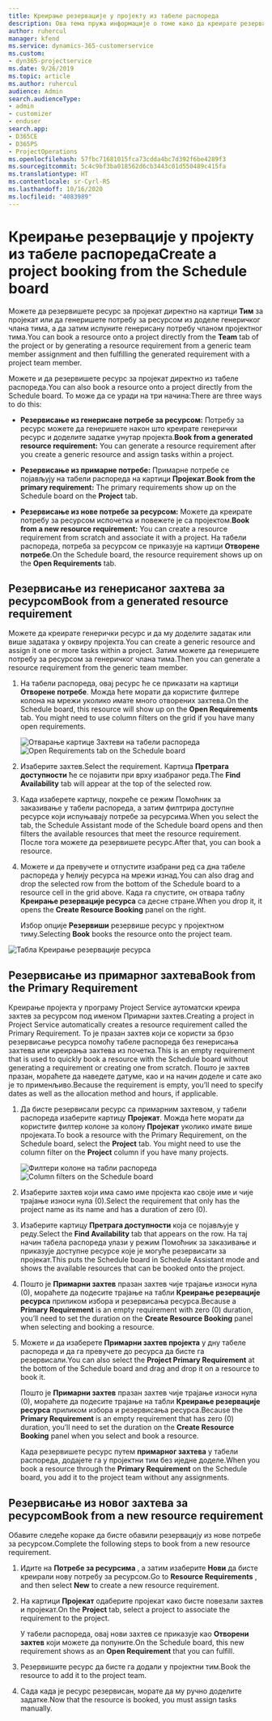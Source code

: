 ```yaml
---
title: Креирање резервације у пројекту из табеле распореда
description: Ова тема пружа информације о томе како да креирате резервацију у пројекту на табели распореда.
author: ruhercul
manager: kfend
ms.service: dynamics-365-customerservice
ms.custom:
- dyn365-projectservice
ms.date: 9/26/2019
ms.topic: article
ms.author: ruhercul
audience: Admin
search.audienceType:
- admin
- customizer
- enduser
search.app:
- D365CE
- D365PS
- ProjectOperations
ms.openlocfilehash: 57fbc71681015fca73cdda4bc7d392f6be4289f3
ms.sourcegitcommit: 5c4c9bf3ba018562d6cb3443c01d550489c415fa
ms.translationtype: HT
ms.contentlocale: sr-Cyrl-RS
ms.lasthandoff: 10/16/2020
ms.locfileid: "4083989"
---
```

# <a name="create-a-project-booking-from-the-schedule-board"></a><span data-ttu-id="ca2ef-103">Креирање резервације у пројекту из табеле распореда</span><span class="sxs-lookup"><span data-stu-id="ca2ef-103">Create a project booking from the Schedule board</span></span>

<span data-ttu-id="ca2ef-104">Можете да резервишете ресурс за пројекат директно на картици **Тим** за пројекат или да генеришете потребу за ресурсом из доделе генеричког члана тима, а да затим испуните генерисану потребу чланом пројектног тима.</span><span class="sxs-lookup"><span data-stu-id="ca2ef-104">You can book a resource onto a project directly from the **Team** tab of the project or by generating a resource requirement from a generic team member assignment and then fulfilling the generated requirement with a project team member.</span></span>

<span data-ttu-id="ca2ef-105">Можете и да резервишете ресурс за пројекат директно из табеле распореда.</span><span class="sxs-lookup"><span data-stu-id="ca2ef-105">You can also book a resource onto a project directly from the Schedule board.</span></span> <span data-ttu-id="ca2ef-106">То може да се уради на три начина:</span><span class="sxs-lookup"><span data-stu-id="ca2ef-106">There are three ways to do this:</span></span>

- <span data-ttu-id="ca2ef-107">**Резервисање из генерисане потребе за ресурсом:** Потребу за ресурс можете да генеришете након што креирате генерички ресурс и доделите задатке унутар пројекта.</span><span class="sxs-lookup"><span data-stu-id="ca2ef-107">**Book from a generated resource requirement:** You can generate a resource requirement after you create a generic resource and assign tasks within a project.</span></span>

- <span data-ttu-id="ca2ef-108">**Резервисање из примарнe потребе:** Примарне потребе се појављују на табели распореда на картици **Пројекат**.</span><span class="sxs-lookup"><span data-stu-id="ca2ef-108">**Book from the primary requirement:** The primary requirements show up on the Schedule board on the **Project** tab.</span></span> 

- <span data-ttu-id="ca2ef-109">**Резервисање из нове потребе за ресурсом:** Можете да креирате потребу за ресурсом испочетка и повежете је са пројектом.</span><span class="sxs-lookup"><span data-stu-id="ca2ef-109">**Book from a new resource requirement:** You can create a resource requirement from scratch and associate it with a project.</span></span> <span data-ttu-id="ca2ef-110">На табели распореда, потреба за ресурсом се приказује на картици **Отворене потребе**.</span><span class="sxs-lookup"><span data-stu-id="ca2ef-110">On the Schedule board, the resource requirement shows up on the **Open Requirements** tab.</span></span>

## <a name="book-from-a-generated-resource-requirement"></a><span data-ttu-id="ca2ef-111">Резервисање из генерисаног захтева за ресурсом</span><span class="sxs-lookup"><span data-stu-id="ca2ef-111">Book from a generated resource requirement</span></span>

<span data-ttu-id="ca2ef-112">Можете да креирате генерички ресурс и да му доделите задатак или више задатака у оквиру пројекта.</span><span class="sxs-lookup"><span data-stu-id="ca2ef-112">You can create a generic resource and assign it one or more tasks within a project.</span></span> <span data-ttu-id="ca2ef-113">Затим можете да генеришете потребу за ресурсом за генеричког члана тима.</span><span class="sxs-lookup"><span data-stu-id="ca2ef-113">Then you can generate a resource requirement from the generic team member.</span></span> 

1.  <span data-ttu-id="ca2ef-114">На табели распореда, овај ресурс ће се приказати на картици **Отворене потребе**. Можда ћете морати да користите филтере колона на мрежи уколико имате много отворених захтева.</span><span class="sxs-lookup"><span data-stu-id="ca2ef-114">On the Schedule board, this resource will show up on the **Open Requirements** tab. You might need to use column filters on the grid if you have many open requirements.</span></span> 

    <span data-ttu-id="ca2ef-115">![Отварање картице Захтеви на табели распореда](media/FAQ-Project-Booking-Schedule-Board-1.png "Снимак екрана табеле резервација и додела")</span><span class="sxs-lookup"><span data-stu-id="ca2ef-115">![Open Requirements tab on the Schedule board](media/FAQ-Project-Booking-Schedule-Board-1.png "Screenshot of bookings and assignments table")</span></span>

2. <span data-ttu-id="ca2ef-116">Изаберите захтев.</span><span class="sxs-lookup"><span data-stu-id="ca2ef-116">Select the requirement.</span></span> <span data-ttu-id="ca2ef-117">Картица **Претрага доступности** ће се појавити при врху изабраног реда.</span><span class="sxs-lookup"><span data-stu-id="ca2ef-117">The **Find Availability** tab will appear at the top of the selected row.</span></span>
 
3. <span data-ttu-id="ca2ef-118">Када изаберете картицу, покреће се режим Помоћник за заказивање у табели распореда, а затим филтрира доступне ресурсе који испуњавају потребе за ресурсима.</span><span class="sxs-lookup"><span data-stu-id="ca2ef-118">When you select the tab, the Schedule Assistant mode of the Schedule board opens and then filters the available resources that meet the resource requirement.</span></span> <span data-ttu-id="ca2ef-119">После тога можете да резервишете ресурс.</span><span class="sxs-lookup"><span data-stu-id="ca2ef-119">After that, you can book a resource.</span></span>

4. <span data-ttu-id="ca2ef-120">Можете и да превучете и отпустите изабрани ред са дна табеле распореда у ћелију ресурса на мрежи изнад.</span><span class="sxs-lookup"><span data-stu-id="ca2ef-120">You can also drag and drop the selected row from the bottom of the Schedule board to a resource cell in the grid above.</span></span> <span data-ttu-id="ca2ef-121">Када га спустите, он отвара таблу **Креирање резервације ресурса** са десне стране.</span><span class="sxs-lookup"><span data-stu-id="ca2ef-121">When you drop it, it opens the **Create Resource Booking** panel on the right.</span></span>

    <span data-ttu-id="ca2ef-122">Избор опције **Резервиши** резервише ресурс у пројектном тиму.</span><span class="sxs-lookup"><span data-stu-id="ca2ef-122">Selecting **Book** books the resource onto the project team.</span></span>

![Табла Креирање резервације ресурса](media/FAQ-Project-Booking-Schedule-Board-6.png "")
 

## <a name="book-from-the-primary-requirement"></a><span data-ttu-id="ca2ef-124">Резервисање из примарног захтева</span><span class="sxs-lookup"><span data-stu-id="ca2ef-124">Book from the Primary Requirement</span></span>

<span data-ttu-id="ca2ef-125">Креирање пројекта у програму Project Service аутоматски креира захтев за ресурсом под именом Примарни захтев.</span><span class="sxs-lookup"><span data-stu-id="ca2ef-125">Creating a project in Project Service automatically creates a resource requirement called the Primary Requirement.</span></span> <span data-ttu-id="ca2ef-126">То је празан захтев који се користи за брзо резервисање ресурса помоћу табеле распореда без генерисања захтева или креирања захтева из почетка.</span><span class="sxs-lookup"><span data-stu-id="ca2ef-126">This is an empty requirement that is used to quickly book a resource with the Schedule board without generating a requirement or creating one from scratch.</span></span> <span data-ttu-id="ca2ef-127">Пошто је захтев празан, мораћете да наведете датуме, као и на начин доделе и сате ако је то применљиво.</span><span class="sxs-lookup"><span data-stu-id="ca2ef-127">Because the requirement is empty, you’ll need to specify dates as well as the allocation method and hours, if applicable.</span></span> 

1. <span data-ttu-id="ca2ef-128">Да бисте резервисали ресурс са примарним захтевом, у табели распореда изаберите картицу **Пројекат**. Можда ћете морати да користите филтер колоне за колону **Пројекат** уколико имате више пројеката.</span><span class="sxs-lookup"><span data-stu-id="ca2ef-128">To book a resource with the Primary Requirement, on the Schedule board, select the **Project** tab. You might need to use the column filter on the **Project** column if you have many projects.</span></span>

   <span data-ttu-id="ca2ef-129">![Филтери колоне на табли распореда](media/FAQ-Project-Booking-Schedule-Board-2.png "Снимак екрана табеле резервација и додела")</span><span class="sxs-lookup"><span data-stu-id="ca2ef-129">![Column filters on the Schedule board](media/FAQ-Project-Booking-Schedule-Board-2.png "Screenshot of bookings and assignments table")</span></span>

2. <span data-ttu-id="ca2ef-130">Изаберите захтев који има само име пројекта као своје име и чије трајање износи нула (0).</span><span class="sxs-lookup"><span data-stu-id="ca2ef-130">Select the requirement that only has the project name as its name and has a duration of zero (0).</span></span>

3. <span data-ttu-id="ca2ef-131">Изаберите картицу **Претрага доступности** која се појављује у реду.</span><span class="sxs-lookup"><span data-stu-id="ca2ef-131">Select the **Find Availability** tab that appears on the row.</span></span> <span data-ttu-id="ca2ef-132">На тај начин табела распореда улази у режим Помоћник за заказивање и приказује доступне ресурсе које је могуће резервисати за пројекат.</span><span class="sxs-lookup"><span data-stu-id="ca2ef-132">This puts the Schedule board in Schedule Assistant mode and shows the available resources that can be booked onto the project.</span></span>

4. <span data-ttu-id="ca2ef-133">Пошто је **Примарни захтев** празан захтев чије трајање износи нула (0), мораћете да подесите трајање на табли **Креирање резервације ресурса** приликом избора и резервисања ресурса.</span><span class="sxs-lookup"><span data-stu-id="ca2ef-133">Because a **Primary Requirement** is an empty requirement with zero (0) duration, you’ll need to set the duration on the **Create Resource Booking** panel when selecting and booking a resource.</span></span>

5. <span data-ttu-id="ca2ef-134">Можете и да изаберете **Примарни захтев пројекта** у дну табеле распореда и да га превучете до ресурса да бисте га резервисали.</span><span class="sxs-lookup"><span data-stu-id="ca2ef-134">You can also select the **Project Primary Requirement** at the bottom of the Schedule board and drag and drop it on a resource to book it.</span></span>
 
    <span data-ttu-id="ca2ef-135">Пошто је **Примарни захтев** празан захтев чије трајање износи нула (0), мораћете да подесите трајање на табли **Креирање резервације ресурса** приликом избора и резервисања ресурса.</span><span class="sxs-lookup"><span data-stu-id="ca2ef-135">Because the **Primary Requirement** is an empty requirement that has zero (0) duration, you’ll need to set the duration on the **Create Resource Booking** panel when you select and book a resource.</span></span>
 
    <span data-ttu-id="ca2ef-136">Када резервишете ресурс путем **примарног захтева** у табели распореда, додајете га у пројектни тим без иједне доделе.</span><span class="sxs-lookup"><span data-stu-id="ca2ef-136">When you book a resource through the **Primary Requirement** on the Schedule board, you add it to the project team without any assignments.</span></span>
 
## <a name="book-from-a-new-resource-requirement"></a><span data-ttu-id="ca2ef-137">Резервисање из новог захтева за ресурсом</span><span class="sxs-lookup"><span data-stu-id="ca2ef-137">Book from a new resource requirement</span></span>
<span data-ttu-id="ca2ef-138">Обавите следеће кораке да бисте обавили резервацију из нове потребе за ресурсом.</span><span class="sxs-lookup"><span data-stu-id="ca2ef-138">Complete the following steps to book from a new resource requirement.</span></span> 

1. <span data-ttu-id="ca2ef-139">Идите на **Потребе за ресурсима** , а затим изаберите **Нови** да бисте креирали нову потребу за ресурсом.</span><span class="sxs-lookup"><span data-stu-id="ca2ef-139">Go to **Resource Requirements** , and then select **New** to create a new resource requirement.</span></span>

2. <span data-ttu-id="ca2ef-140">На картици **Пројекат** одаберите пројекат како бисте повезали захтев и пројекат.</span><span class="sxs-lookup"><span data-stu-id="ca2ef-140">On the **Project** tab, select a project to associate the requirement to the project.</span></span>
 
    <span data-ttu-id="ca2ef-141">У табели распореда, овај нови захтев се приказује као **Отворени захтев** који можете да попуните.</span><span class="sxs-lookup"><span data-stu-id="ca2ef-141">On the Schedule board, this new requirement shows as an **Open Requirement** that you can fulfill.</span></span>

3. <span data-ttu-id="ca2ef-142">Резервишите ресурс да бисте га додали у пројектни тим.</span><span class="sxs-lookup"><span data-stu-id="ca2ef-142">Book the resource to add it to the project team.</span></span>

4. <span data-ttu-id="ca2ef-143">Сада када је ресурс резервисан, морате да му ручно доделите задатке.</span><span class="sxs-lookup"><span data-stu-id="ca2ef-143">Now that the resource is booked, you must assign tasks manually.</span></span>

